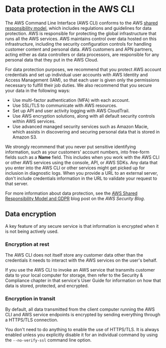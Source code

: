 # Data protection in the AWS CLI<a name="data-protection"></a>

The AWS Command Line Interface \(AWS CLI\) conforms to the AWS [shared responsibility model](http://aws.amazon.com/compliance/shared-responsibility-model/), which includes regulations and guidelines for data protection\. AWS is responsible for protecting the global infrastructure that runs all the AWS services\. AWS maintains control over data hosted on this infrastructure, including the security configuration controls for handling customer content and personal data\. AWS customers and APN partners, acting either as data controllers or data processors, are responsible for any personal data that they put in the AWS Cloud\. 

For data protection purposes, we recommend that you protect AWS account credentials and set up individual user accounts with AWS Identity and Access Management \(IAM\), so that each user is given only the permissions necessary to fulfill their job duties\. We also recommend that you secure your data in the following ways:
+ Use multi\-factor authentication \(MFA\) with each account\.
+ Use SSL/TLS to communicate with AWS resources\.
+ Set up API and user activity logging with AWS CloudTrail\.
+ Use AWS encryption solutions, along with all default security controls within AWS services\.
+ Use advanced managed security services such as Amazon Macie, which assists in discovering and securing personal data that is stored in Amazon S3\.

We strongly recommend that you never put sensitive identifying information, such as your customers' account numbers, into free\-form fields such as a **Name** field\. This includes when you work with the AWS CLI or other AWS services using the console, API, or AWS SDKs\. Any data that you enter into the AWS CLI or other services might get picked up for inclusion in diagnostic logs\. When you provide a URL to an external server, don't include credentials information in the URL to validate your request to that server\.

For more information about data protection, see the [AWS Shared Responsibility Model and GDPR](http://aws.amazon.com/blogs/security/the-aws-shared-responsibility-model-and-gdpr/) blog post on the *AWS Security Blog*\.

## Data encryption<a name="security-data-encryption"></a>

A key feature of any secure service is that information is encrypted when it is not being actively used\.

### Encryption at rest<a name="security-data-encryption-at-rest"></a>

The AWS CLI does not itself store any customer data other than the credentials it needs to interact with the AWS services on the user's behalf\. 

If you use the AWS CLI to invoke an AWS service that transmits customer data to your local computer for storage, then refer to the Security & Compliance chapter in that service's User Guide for information on how that data is stored, protected, and encrypted\.

### Encryption in transit<a name="security-data-encryption-in-transit"></a>

By default, all data transmitted from the client computer running the AWS CLI and AWS service endpoints is encrypted by sending everything through a HTTPS/TLS connection\.

You don't need to do anything to enable the use of HTTPS/TLS\. It is always enabled unless you explicitly disable it for an individual command by using the `--no-verify-ssl` command line option\.